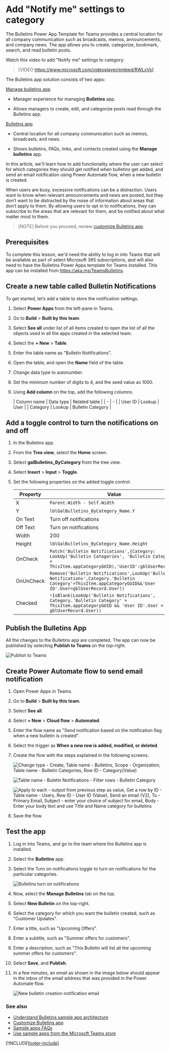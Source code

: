 
# Add "Notify me" settings to category

The Bulletins Power App Template for Teams provides a central location for all company communication such as broadcasts, memos, announcements, and company news. The app allows you to create, categorize, bookmark, search, and read bulletin posts.

Watch this video to add "Notify me" settings to category:
> [VIDEO https://www.microsoft.com/videoplayer/embed/RWLxVs]

The Bulletins app solution consists of two apps:

[Manage bulletins app](bulletins.md#manage-bulletins-app)

- Manager experience for managing **Bulletins** app.

- Allows managers to create, edit, and categorize posts read through the Bulletins app.

[Bulletins app](bulletins.md#bulletins-app)

- Central location for all company communication such as memos, broadcasts, and news.

- Shows bulletins, FAQs, links, and contacts created using the **Manage bulletins** app.

In this article, we'll learn how to add functionality where the user can select for which categories they should get notified when bulletins get added, and send an email notification using Power Automate flow, when a new bulletin is created.

When users are busy, excessive notifications can be a distraction. Users want to know when relevant announcements and news are posted, but they don’t want to be distracted by the noise of information about areas that don’t apply to them. By allowing users to opt in to notifications, they can subscribe to the areas that are relevant for them, and be notified about what matter most to them.

> [NOTE]
> Before you proceed, review [customize Bulletins app](customize-bulletins.md).

## Prerequisites

To complete this lesson, we'd need the ability to log in into Teams that will be available as part of select Microsoft 365 subscriptions, and will also need to have the Bulletins Power Apps template for Teams installed. This app can be installed from <https://aka.ms/TeamsBulletins>.

## Create a new table called Bulletin Notifications

To get started, let’s add a table to store the notification settings.

1. Select **Power Apps** from the left-pane in Teams.

1. Go to **Build** > **Built by this team**.

1. Select **See all** under list of all items created to open the list of all the objects used in all the apps created in the selected team.

1. Select the **+ New** > **Table**.

1. Enter the table name as "Bulletin Notifications".

1. Open the table, and open the **Name** field of the table.

1. Change data type to autonumber.

1. Set the minimum number of digits to 4, and the seed value as 1000.

1. Using **Add column** on the top, add the following columns.

    | Column name | Data type | Related table |
    | - | - |
    | User ID | Lookup | User |
    | Category | Lookup | Bulletin Category |

## Add a toggle control to turn the notifications on and off

1. In the Bulletins app.

1. From the **Tree view**, select the **Home** screen.

1. Select **galBulletins_ByCategory** from the tree view.

1. Select **Insert** > **Input** > **Toggle**.

1. Set the following properties on the added toggle control.

    | Property | Value |
    | - | - |
    | X | `Parent.Width - Self.Width` |
    | Y | `lblGalBulletins_ByCategory_Name.Y` |
    | On Text | Turn off notifications |
    | Off Text | Turn on notifications |
    | Width | 200 |
    | Height | `lblGalBulletins_ByCategory_Name.Height` |
    | OnCheck | `Patch('Bulletin Notifications',{Category: LookUp('Bulletin Categories', 'Bulletin Category' = ThisItem.appCategoryGUID),'UserID':gblUserRecord})` |
    | OnUnCheck | `Remove('Bulletin Notifications',LookUp('Bulletin Notifications',Category.'Bulletin Category'=ThisItem.appCategoryGUID&&'User ID'.User=gblUserRecord.User))` |
    | Checked | `!IsBlank(LookUp('Bulletin Notifications', Category.'Bulletin Category' = ThisItem.appCategoryGUID && 'User ID'.User = gblUserRecord.User))` |

## Publish the Bulletins App

All the changes to the Bulletins app are completed. The app can now be published by selecting **Publish to Teams** on the top-right.

![Publish to Teams](https://github.com/microsoft/teams-powerapps-app-templates/blob/main/Bulletins/Documentation/media/add-notify-me-settings-to-category/publish-to-teams.png "Publish to Teams")

## Create Power Automate flow to send email notification

1. Open Power Apps in Teams.

1. Go to **Build** > **Built by this team**.

1. Select **See all**.

1. Select **+ New** > **Cloud flow** > **Automated**.

1. Enter the flow name as "Send notification based on the notification flag when a new bulletin is created".

1. Select the trigger as **When a new row is added, modified, or deleted**.

1. Create the flow with the steps explained in the following screens.

    ![Change type - Create, Table name - Bulletins, Scope - Organization, Table name - Bulletin Categories, Row ID - Category(Value)](https://github.com/microsoft/teams-powerapps-app-templates/blob/main/Bulletins/Documentation/media/add-notify-me-settings-to-category/flow-trigger-and-get-category-step.png "Flow trigger and Get Category step")

    ![Table name - Buletin Notifications - Filter rows - Bulletin Category](https://github.com/microsoft/teams-powerapps-app-templates/blob/main/Bulletins/Documentation/media/add-notify-me-settings-to-category/filter-bulletins-by-category-step.png "Filter bulletins by category step")

    ![Apply to each - output from previous step as value, Get a row by ID - Table name - Users, Row ID - User ID (Value), Send an email (V2), To - Primary Email, Subject - enter your choice of subject for email, Body - Enter your body text and use Title and Name category for bulletins](https://github.com/microsoft/teams-powerapps-app-templates/blob/main/Bulletins/Documentation/media/add-notify-me-settings-to-category/send-email-step-for-each-category.png "Send email step for each category")

1. Save the flow.

## Test the app

1. Log in into Teams, and go to the team where the Bulletins app is installed.

1. Select the **Bulletins** app.

1. Select the Turn on notifications toggle to turn on notifications for the particular categories.

    ![Bulletins turn on notifications](https://github.com/microsoft/teams-powerapps-app-templates/blob/main/Bulletins/Documentation/media/add-notify-me-settings-to-category/bulletins-turn-on-notifications.png "Bulletins turn on notifications")

1. Now, select the **Manage Bulletins** tab on the top.

1. Select **New Bulletin** on the top-right.

1. Select the category for which you want the bulletin created, such as "Customer Updates".

1. Enter a title, such as "Upcoming Offers".

1. Enter a subtitle, such as "Summer offers for customers".

1. Enter a description, such as "This Bulletin will list all the upcoming summer offers for customers".

1. Select **Save**, and **Publish**.

1. In a few minutes, an email as shown in the image below should appear in the inbox of the email address that was provided in the Power Automate flow.

    ![New bulletin creation notification email](https://github.com/microsoft/teams-powerapps-app-templates/blob/main/Bulletins/Documentation/media/add-notify-me-settings-to-category/new-bulletin-creation-notification-email.png "New bulletin creation notification email")

### See also

- [Understand Bulletins sample app architecture](bulletins-architecture.md)
- [Customize Bulletins app](customize-bulletins.md)
- [Sample apps FAQs](sample-apps-faqs.md)
- [Use sample apps from the Microsoft Teams store](use-sample-apps-from-teams-store.md)

[!INCLUDE[footer-include](../includes/footer-banner.md)]
